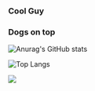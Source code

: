 ### Cool Guy
### Dogs on top



 ![Anurag's GitHub stats](https://github-readme-stats.vercel.app/api?username=xdoxx123&show_icons=true&theme=radical) 

 ![Top Langs](https://github-readme-stats.vercel.app/api/top-langs/?username=xdoxx123&layout=transparent)

  <img src="https://skillicons.dev/icons?i=cpp,python,lua"/>
